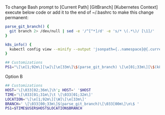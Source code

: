 To change Bash prompt to [Current Path] [GitBranch] [Kubernetes Context] execute below code or add it to the end of ~/.bashrc to make this change permanent:

```Bash
parse_git_branch() {
  git branch 2> /dev/null | sed -e '/^[^*]/d' -e 's/* \(.*\)/ [\1]/'
}

k8s_info() {
  kubectl config view --minify --output 'jsonpath={..namespace}@{.current-context}' 2> /dev/null
}

## Customizations
PS1="\[\e[1;92m\][\w]\[\e[33m\]\$(parse_git_branch) \[\e[01;33m\][\$(k8s_info)]\[\e[34m\] $>\[\e[96m\] "
```

Option B

```Bash
## Customizations
HOST='\[\033[02;36m\]\h'; HOST=' '$HOST
TIME='\[\033[01;31m\]\t \[\033[01;32m\]'
LOCATION='\[\e[1;92m\][\W]\[\e[33m\]'
BRANCH=' \[\033[00;33m\]$(parse_git_branch)\[\033[00m\]\n\$ '
PS1=$TIME$USER$HOST$LOCATION$BRANCH
```
